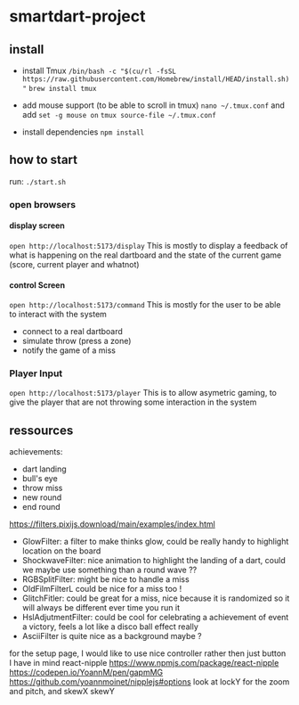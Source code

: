 

# smartdart-project

## install

- install Tmux
`/bin/bash -c "$(cu/rl -fsSL https://raw.githubusercontent.com/Homebrew/install/HEAD/install.sh)"`
`brew install tmux`

- add mouse support (to be able to scroll in tmux)
`nano ~/.tmux.conf` and add `set -g mouse on`
`tmux source-file ~/.tmux.conf`

- install dependencies
`npm install`

## how to start

run:
`./start.sh`

### open browsers

#### display screen

`open http://localhost:5173/display`
This is mostly to display a feedback of what is happening on the real dartboard and the state of the current game (score, current player and whatnot)

#### control Screen

`open http://localhost:5173/command`
This is mostly for the user to be able to interact with the system

- connect to a real dartboard
- simulate throw (press a zone)
- notify the game of a miss

### Player Input

`open http://localhost:5173/player`
This is to allow asymetric gaming, to give the player that are not throwing some interaction in the system

## ressources

achievements:
  - dart landing
  - bull's eye
  - throw miss
  - new round
  - end round

  
https://filters.pixijs.download/main/examples/index.html
  - GlowFilter: a filter to make thinks glow, could be really handy to highlight location on the board
  - ShockwaveFilter: nice animation to highlight the landing of a dart, could we maybe use something than a round wave ??
  - RGBSplitFilter: might be nice to handle a miss
  - OldFilmFilterL could be nice for a miss too !
  - GlitchFitler: could be great for a miss, nice because it is randomized so it will always be different ever time you run it
  - HslAdjutmentFilter: could be cool for celebrating a achievement of event a victory, feels a lot like a disco ball effect really
  - AsciiFilter is quite nice as a background maybe ?


  for the setup page, I would like to use nice controller rather then just button
  I have in mind react-nipple
  https://www.npmjs.com/package/react-nipple
  https://codepen.io/YoannM/pen/gapmMG
  https://github.com/yoannmoinet/nipplejs#options
  look at lockY for the zoom and pitch, and skewX skewY